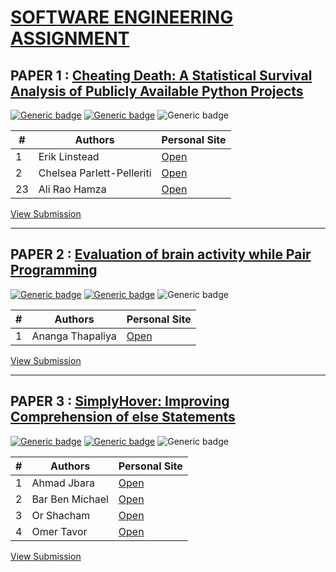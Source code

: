 # [SOFTWARE ENGINEERING ASSIGNMENT](./SE-Assignment.pdf "Open Assignment Paper")

## PAPER 1 : [Cheating Death: A Statistical Survival Analysis of Publicly Available Python Projects](./paper1/readme.md "View Submission")

[![Generic badge](https://img.shields.io/badge/Conference-MSR_2020-<#fff>.svg)](https://2020.msrconf.org/) [![Generic badge](https://img.shields.io/badge/Track-Minning_Challenge-<#fff>.svg)](https://2020.msrconf.org/track/msr-2020-mining-challenge?track=MSR%20Mining%20Challenge) ![Generic badge](https://img.shields.io/badge/When-Mon_29,_Jun_2020_12:00-<#fff>.svg)

|#  |Authors | Personal Site |
|---|--------|---------------|
|1  | Erik Linstead | [Open](https://2020.msrconf.org/profile/eriklinstead)|
|2  | Chelsea Parlett-Pelleriti | [Open](https://2020.msrconf.org/profile/chelseaparlettpelleriti)|
|23  | Ali Rao Hamza | [Open](https://2020.msrconf.org/profile/aliraohamza)|

[View Submission](./paper1/readme.md)

---

## PAPER 2 : [Evaluation of brain activity while Pair Programming](./paper2/readme.md "View Submission")

[![Generic badge](https://img.shields.io/badge/Conference-ICSE_2020-<#fff>.svg)](https://2020.icse-conferences.org/) [![Generic badge](https://img.shields.io/badge/Track-ACM_Student_Research_Competition-<#fff>.svg)](https://2020.icse-conferences.org/track/icse-2020-ACM-Student-Research-Competition) ![Generic badge](https://img.shields.io/badge/When-Wed_8,_Jul_2020_09:00-<#fff>.svg)

|# |Authors | Personal Site |
|---|---|---|
|1  | Ananga Thapaliya | [Open](https://2020.icse-conferences.org/profile/anangathapaliya)|

[View Submission](./paper2/readme.md)

---

## PAPER 3 : [SimplyHover: Improving Comprehension of else Statements](./paper3/readme.md "View Submission")

[![Generic badge](https://img.shields.io/badge/Conference-ICSE_2020-<#fff>.svg)](https://2020.icse-conferences.org/) [![Generic badge](https://img.shields.io/badge/Track-Tool_Demonstration-<#fff>.svg)](https://conf.researchr.org/track/icpc-2020/icpc-2020-tool-demonstration?track=ICPC%20Tool%20Demonstration) ![Generic badge](https://img.shields.io/badge/When-Wed_15,_Jul_2020_00:24-<#fff>.svg)

|# |Authors | Personal Site |
|---|---|---|
|1  | Ahmad Jbara | [Open](https://conf.researchr.org/profile/icpc-2020/ahmadjbara)|
|2  | Bar Ben Michael | [Open](https://conf.researchr.org/profile/icpc-2020/barbenmichael)|
|3  | Or Shacham | [Open](https://conf.researchr.org/profile/icpc-2020/orshacham)|
|4  | Omer Tavor | [Open](https://conf.researchr.org/profile/icpc-2020/omertavor)|

[View Submission](./paper3/readme.md)
